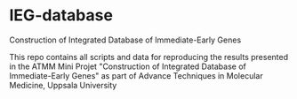 # IEG-database
Construction of Integrated Database of Immediate-Early Genes

This repo contains all scripts and data for reproducing the results presented in the ATMM Mini Projet "Construction of Integrated Database of Immediate-Early Genes" as part of Advance Techniques in Molecular Medicine, Uppsala University
